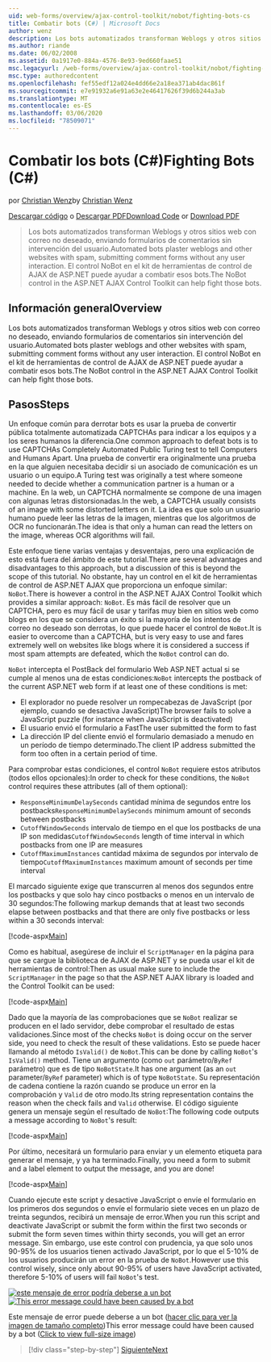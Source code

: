 ```yaml
---
uid: web-forms/overview/ajax-control-toolkit/nobot/fighting-bots-cs
title: Combatir bots (C#) | Microsoft Docs
author: wenz
description: Los bots automatizados transforman Weblogs y otros sitios web con correo no deseado, enviando formularios de comentarios sin intervención del usuario. El control NoBot en el ASP.NET AJAX con...
ms.author: riande
ms.date: 06/02/2008
ms.assetid: 0a1917e0-884a-4576-8e93-9ed660faae51
msc.legacyurl: /web-forms/overview/ajax-control-toolkit/nobot/fighting-bots-cs
msc.type: authoredcontent
ms.openlocfilehash: fef55edf12a024e4dd66e2a18ea371ab4dac861f
ms.sourcegitcommit: e7e91932a6e91a63e2e46417626f39d6b244a3ab
ms.translationtype: MT
ms.contentlocale: es-ES
ms.lasthandoff: 03/06/2020
ms.locfileid: "78509071"
---
```

# <a name="fighting-bots-c"></a><span data-ttu-id="5c7d7-104">Combatir los bots (C#)</span><span class="sxs-lookup"><span data-stu-id="5c7d7-104">Fighting Bots (C#)</span></span>

<span data-ttu-id="5c7d7-105">por [Christian Wenz](https://github.com/wenz)</span><span class="sxs-lookup"><span data-stu-id="5c7d7-105">by [Christian Wenz](https://github.com/wenz)</span></span>

<span data-ttu-id="5c7d7-106">[Descargar código](https://download.microsoft.com/download/9/3/f/93f8daea-bebd-4821-833b-95205389c7d0/NoBot0.cs.zip) o [Descargar PDF](https://download.microsoft.com/download/b/6/a/b6ae89ee-df69-4c87-9bfb-ad1eb2b23373/nobot0CS.pdf)</span><span class="sxs-lookup"><span data-stu-id="5c7d7-106">[Download Code](https://download.microsoft.com/download/9/3/f/93f8daea-bebd-4821-833b-95205389c7d0/NoBot0.cs.zip) or [Download PDF](https://download.microsoft.com/download/b/6/a/b6ae89ee-df69-4c87-9bfb-ad1eb2b23373/nobot0CS.pdf)</span></span>

> <span data-ttu-id="5c7d7-107">Los bots automatizados transforman Weblogs y otros sitios web con correo no deseado, enviando formularios de comentarios sin intervención del usuario.</span><span class="sxs-lookup"><span data-stu-id="5c7d7-107">Automated bots plaster weblogs and other websites with spam, submitting comment forms without any user interaction.</span></span> <span data-ttu-id="5c7d7-108">El control NoBot en el kit de herramientas de control de AJAX de ASP.NET puede ayudar a combatir esos bots.</span><span class="sxs-lookup"><span data-stu-id="5c7d7-108">The NoBot control in the ASP.NET AJAX Control Toolkit can help fight those bots.</span></span>

## <a name="overview"></a><span data-ttu-id="5c7d7-109">Información general</span><span class="sxs-lookup"><span data-stu-id="5c7d7-109">Overview</span></span>

<span data-ttu-id="5c7d7-110">Los bots automatizados transforman Weblogs y otros sitios web con correo no deseado, enviando formularios de comentarios sin intervención del usuario.</span><span class="sxs-lookup"><span data-stu-id="5c7d7-110">Automated bots plaster weblogs and other websites with spam, submitting comment forms without any user interaction.</span></span> <span data-ttu-id="5c7d7-111">El control NoBot en el kit de herramientas de control de AJAX de ASP.NET puede ayudar a combatir esos bots.</span><span class="sxs-lookup"><span data-stu-id="5c7d7-111">The NoBot control in the ASP.NET AJAX Control Toolkit can help fight those bots.</span></span>

## <a name="steps"></a><span data-ttu-id="5c7d7-112">Pasos</span><span class="sxs-lookup"><span data-stu-id="5c7d7-112">Steps</span></span>

<span data-ttu-id="5c7d7-113">Un enfoque común para derrotar bots es usar la prueba de convertir pública totalmente automatizada CAPTCHAs para indicar a los equipos y a los seres humanos la diferencia.</span><span class="sxs-lookup"><span data-stu-id="5c7d7-113">One common approach to defeat bots is to use CAPTCHAs Completely Automated Public Turing test to tell Computers and Humans Apart.</span></span> <span data-ttu-id="5c7d7-114">Una prueba de convertir era originalmente una prueba en la que alguien necesitaba decidir si un asociado de comunicación es un usuario o un equipo.</span><span class="sxs-lookup"><span data-stu-id="5c7d7-114">A Turing test was originally a test where someone needed to decide whether a communication partner is a human or a machine.</span></span> <span data-ttu-id="5c7d7-115">En la web, un CAPTCHA normalmente se compone de una imagen con algunas letras distorsionadas.</span><span class="sxs-lookup"><span data-stu-id="5c7d7-115">In the web, a CAPTCHA usually consists of an image with some distorted letters on it.</span></span> <span data-ttu-id="5c7d7-116">La idea es que solo un usuario humano puede leer las letras de la imagen, mientras que los algoritmos de OCR no funcionarán.</span><span class="sxs-lookup"><span data-stu-id="5c7d7-116">The idea is that only a human can read the letters on the image, whereas OCR algorithms will fail.</span></span>

<span data-ttu-id="5c7d7-117">Este enfoque tiene varias ventajas y desventajas, pero una explicación de esto está fuera del ámbito de este tutorial.</span><span class="sxs-lookup"><span data-stu-id="5c7d7-117">There are several advantages and disadvantages to this approach, but a discussion of this is beyond the scope of this tutorial.</span></span> <span data-ttu-id="5c7d7-118">No obstante, hay un control en el kit de herramientas de control de ASP.NET AJAX que proporciona un enfoque similar: `NoBot`.</span><span class="sxs-lookup"><span data-stu-id="5c7d7-118">There is however a control in the ASP.NET AJAX Control Toolkit which provides a similar approach: `NoBot`.</span></span> <span data-ttu-id="5c7d7-119">Es más fácil de resolver que un CAPTCHA, pero es muy fácil de usar y tarifas muy bien en sitios web como blogs en los que se considera un éxito si la mayoría de los intentos de correo no deseado son derrotas, lo que puede hacer el control de `NoBot`.</span><span class="sxs-lookup"><span data-stu-id="5c7d7-119">It is easier to overcome than a CAPTCHA, but is very easy to use and fares extremely well on websites like blogs where it is considered a success if most spam attempts are defeated, which the `NoBot` control can do.</span></span>

<span data-ttu-id="5c7d7-120">`NoBot` intercepta el PostBack del formulario Web ASP.NET actual si se cumple al menos una de estas condiciones:</span><span class="sxs-lookup"><span data-stu-id="5c7d7-120">`NoBot` intercepts the postback of the current ASP.NET web form if at least one of these conditions is met:</span></span>

- <span data-ttu-id="5c7d7-121">El explorador no puede resolver un rompecabezas de JavaScript (por ejemplo, cuando se desactiva JavaScript)</span><span class="sxs-lookup"><span data-stu-id="5c7d7-121">The browser fails to solve a JavaScript puzzle (for instance when JavaScript is deactivated)</span></span>
- <span data-ttu-id="5c7d7-122">El usuario envió el formulario a Fast</span><span class="sxs-lookup"><span data-stu-id="5c7d7-122">The user submitted the form to fast</span></span>
- <span data-ttu-id="5c7d7-123">La dirección IP del cliente envió el formulario demasiado a menudo en un período de tiempo determinado.</span><span class="sxs-lookup"><span data-stu-id="5c7d7-123">The client IP address submitted the form too often in a certain period of time.</span></span>

<span data-ttu-id="5c7d7-124">Para comprobar estas condiciones, el control `NoBot` requiere estos atributos (todos ellos opcionales):</span><span class="sxs-lookup"><span data-stu-id="5c7d7-124">In order to check for these conditions, the `NoBot` control requires these attributes (all of them optional):</span></span>

- <span data-ttu-id="5c7d7-125">`ResponseMinimumDelaySeconds` cantidad mínima de segundos entre los postbacks</span><span class="sxs-lookup"><span data-stu-id="5c7d7-125">`ResponseMinimumDelaySeconds` minimum amount of seconds between postbacks</span></span>
- <span data-ttu-id="5c7d7-126">`CutoffWindowSeconds` intervalo de tiempo en el que los postbacks de una IP son medidas</span><span class="sxs-lookup"><span data-stu-id="5c7d7-126">`CutoffWindowSeconds` length of time interval in which postbacks from one IP are measures</span></span>
- <span data-ttu-id="5c7d7-127">`CutoffMaximumInstances` cantidad máxima de segundos por intervalo de tiempo</span><span class="sxs-lookup"><span data-stu-id="5c7d7-127">`CutoffMaximumInstances` maximum amount of seconds per time interval</span></span>

<span data-ttu-id="5c7d7-128">El marcado siguiente exige que transcurren al menos dos segundos entre los postbacks y que solo hay cinco postbacks o menos en un intervalo de 30 segundos:</span><span class="sxs-lookup"><span data-stu-id="5c7d7-128">The following markup demands that at least two seconds elapse between postbacks and that there are only five postbacks or less within a 30 seconds interval:</span></span>

[!code-aspx[Main](fighting-bots-cs/samples/sample1.aspx)]

<span data-ttu-id="5c7d7-129">Como es habitual, asegúrese de incluir el `ScriptManager` en la página para que se cargue la biblioteca de AJAX de ASP.NET y se pueda usar el kit de herramientas de control:</span><span class="sxs-lookup"><span data-stu-id="5c7d7-129">Then as usual make sure to include the `ScriptManager` in the page so that the ASP.NET AJAX library is loaded and the Control Toolkit can be used:</span></span>

[!code-aspx[Main](fighting-bots-cs/samples/sample2.aspx)]

<span data-ttu-id="5c7d7-130">Dado que la mayoría de las comprobaciones que se `NoBot` realizar se producen en el lado servidor, debe comprobar el resultado de estas validaciones.</span><span class="sxs-lookup"><span data-stu-id="5c7d7-130">Since most of the checks `NoBot` is doing occur on the server side, you need to check the result of these validations.</span></span> <span data-ttu-id="5c7d7-131">Esto se puede hacer llamando al método `IsValid()` de `NoBot`.</span><span class="sxs-lookup"><span data-stu-id="5c7d7-131">This can be done by calling `NoBot`'s `IsValid()` method.</span></span> <span data-ttu-id="5c7d7-132">Tiene un argumento (como `out` parámetro/`ByRef` parámetro) que es de tipo `NoBotState`.</span><span class="sxs-lookup"><span data-stu-id="5c7d7-132">It has one argument (as an `out` parameter/`ByRef` parameter) which is of type `NoBotState`.</span></span> <span data-ttu-id="5c7d7-133">Su representación de cadena contiene la razón cuando se produce un error en la comprobación y `Valid` de otro modo.</span><span class="sxs-lookup"><span data-stu-id="5c7d7-133">Its string representation contains the reason when the check fails and `Valid` otherwise.</span></span> <span data-ttu-id="5c7d7-134">El código siguiente genera un mensaje según el resultado de `NoBot`:</span><span class="sxs-lookup"><span data-stu-id="5c7d7-134">The following code outputs a message according to `NoBot`'s result:</span></span>

[!code-aspx[Main](fighting-bots-cs/samples/sample3.aspx)]

<span data-ttu-id="5c7d7-135">Por último, necesitará un formulario para enviar y un elemento etiqueta para generar el mensaje, y ya ha terminado.</span><span class="sxs-lookup"><span data-stu-id="5c7d7-135">Finally, you need a form to submit and a label element to output the message, and you are done!</span></span>

[!code-aspx[Main](fighting-bots-cs/samples/sample4.aspx)]

<span data-ttu-id="5c7d7-136">Cuando ejecute este script y desactive JavaScript o envíe el formulario en los primeros dos segundos o envíe el formulario siete veces en un plazo de treinta segundos, recibirá un mensaje de error.</span><span class="sxs-lookup"><span data-stu-id="5c7d7-136">When you run this script and deactivate JavaScript or submit the form within the first two seconds or submit the form seven times within thirty seconds, you will get an error message.</span></span> <span data-ttu-id="5c7d7-137">Sin embargo, use este control con prudencia, ya que solo unos 90-95% de los usuarios tienen activado JavaScript, por lo que el 5-10% de los usuarios producirán un error en la prueba de `NoBot`.</span><span class="sxs-lookup"><span data-stu-id="5c7d7-137">However use this control wisely, since only about 90-95% of users have JavaScript activated, therefore 5-10% of users will fail `NoBot`'s test.</span></span>

<span data-ttu-id="5c7d7-138">[![este mensaje de error podría deberse a un bot](fighting-bots-cs/_static/image2.png)](fighting-bots-cs/_static/image1.png)</span><span class="sxs-lookup"><span data-stu-id="5c7d7-138">[![This error message could have been caused by a bot](fighting-bots-cs/_static/image2.png)](fighting-bots-cs/_static/image1.png)</span></span>

<span data-ttu-id="5c7d7-139">Este mensaje de error puede deberse a un bot ([hacer clic para ver la imagen de tamaño completo](fighting-bots-cs/_static/image3.png))</span><span class="sxs-lookup"><span data-stu-id="5c7d7-139">This error message could have been caused by a bot ([Click to view full-size image](fighting-bots-cs/_static/image3.png))</span></span>

> [!div class="step-by-step"]
> [<span data-ttu-id="5c7d7-140">Siguiente</span><span class="sxs-lookup"><span data-stu-id="5c7d7-140">Next</span></span>](fighting-bots-vb.md)
